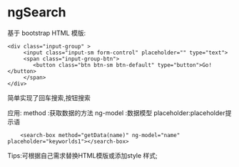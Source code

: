 # ngSearch

   基于 bootstrap HTML 模版:

    <div class="input-group" >
         <input class="input-sm form-control" placeholder="" type="text">
         <span class="input-group-btn">
            <button class="btn btn-sm btn-default" type="button">Go!</button>
         </span>
    </div>

   简单实现了回车搜索,按钮搜索

   应用:
    	method     :获取数据的方法
    	ng-model   :数据模型
    	placeholder:placeholder提示语

    	<search-box method="getData(name)" ng-model="name" placeholder="keyworlds1"></search-box>

   Tips:可根据自己需求替换HTML模版或添加style 样式;	